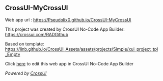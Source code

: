 ## CrossUI-MyCrossUI
Web app url : https://Pseudolix0.github.io/CrossUI-MyCrossUI

This project was created by CrossUI No-Code App Builder: https://crossui.com/RADGithub

Based on template: https://linb.github.io/CrossUI_Assets/assets/projects/Simple/xui_project_tpl_Empty

Click [here](https://crossui.com/RADGithub/#!from=github&owner=Pseudolix0&repo=CrossUI-MyCrossUI) to edit this web app in CrossUI No-Code App Builder

<i>Powered by [CrossUI](https://crossui.com)</i>
